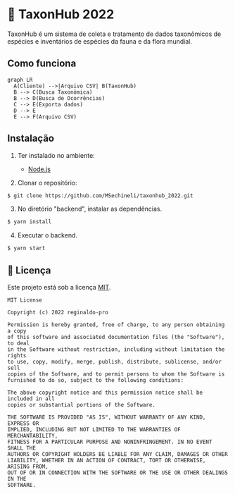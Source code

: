 # :leaves: TaxonHub 2022
TaxonHub é um sistema de coleta e tratamento de dados taxonômicos de espécies e inventários de espécies da fauna e da flora mundial.

## Como funciona

```mermaid
graph LR
  A(Cliente) -->|Arquivo CSV| B(TaxonHub) 
  B --> C(Busca Taxonômica)
  B --> D(Busca de Ocorrências)
  C --> E(Exporta dados)
  D --> E
  E --> F(Arquivo CSV)
```

## Instalação
1. Ter instalado no ambiente:
    * [Node.js](https://nodejs.org/en/)

2. Clonar o repositório:
```bash
$ git clone https://github.com/MSechineli/taxonhub_2022.git
```

3. No diretório "backend", instalar as dependências.
```bash
$ yarn install
```

4. Executar o backend.
```bash
$ yarn start
```

## :page_with_curl: Licença
Este projeto está sob a licença [MIT](https://github.com/MSechineli/taxonhub_2022/blob/main/LICENSE).

```
MIT License

Copyright (c) 2022 reginaldo-pro

Permission is hereby granted, free of charge, to any person obtaining a copy
of this software and associated documentation files (the "Software"), to deal
in the Software without restriction, including without limitation the rights
to use, copy, modify, merge, publish, distribute, sublicense, and/or sell
copies of the Software, and to permit persons to whom the Software is
furnished to do so, subject to the following conditions:

The above copyright notice and this permission notice shall be included in all
copies or substantial portions of the Software.

THE SOFTWARE IS PROVIDED "AS IS", WITHOUT WARRANTY OF ANY KIND, EXPRESS OR
IMPLIED, INCLUDING BUT NOT LIMITED TO THE WARRANTIES OF MERCHANTABILITY,
FITNESS FOR A PARTICULAR PURPOSE AND NONINFRINGEMENT. IN NO EVENT SHALL THE
AUTHORS OR COPYRIGHT HOLDERS BE LIABLE FOR ANY CLAIM, DAMAGES OR OTHER
LIABILITY, WHETHER IN AN ACTION OF CONTRACT, TORT OR OTHERWISE, ARISING FROM,
OUT OF OR IN CONNECTION WITH THE SOFTWARE OR THE USE OR OTHER DEALINGS IN THE
SOFTWARE.
```

